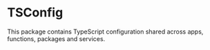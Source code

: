 # TSConfig

This package contains TypeScript configuration shared across apps, functions, packages and services.
